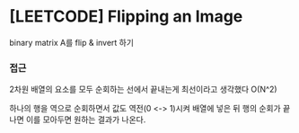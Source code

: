 # [LEETCODE] Flipping an Image

binary matrix A를 flip & invert 하기

### 접근

2차원 배열의 요소를 모두 순회하는 선에서 끝내는게 최선이라고 생각했다 O(N^2)

하나의 행을 역으로 순회하면서 값도 역전(0 <-> 1)시켜 배열에 넣은 뒤 행의 순회가 끝나면 이를 모아두면 원하는 결과가 나온다.
